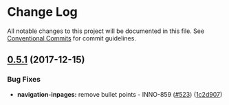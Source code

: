 # Change Log

All notable changes to this project will be documented in this file.
See [Conventional Commits](https://conventionalcommits.org) for commit guidelines.

<a name="0.5.1"></a>

## [0.5.1](https://github.com/ec-europa/europa-component-library/compare/@ec-europa/ecl-navigation-inpages@0.5.0...@ec-europa/ecl-navigation-inpages@0.5.1) (2017-12-15)

### Bug Fixes

* **navigation-inpages:** remove bullet points - INNO-859 ([#523](https://github.com/ec-europa/europa-component-library/issues/523)) ([1c2d907](https://github.com/ec-europa/europa-component-library/commit/1c2d907))
